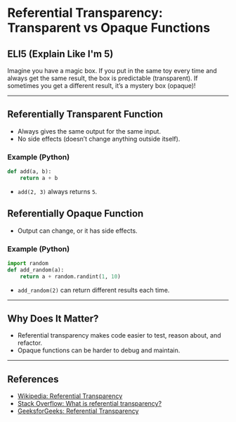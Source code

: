 # Referential Transparency: Transparent vs Opaque Functions

## ELI5 (Explain Like I'm 5)
Imagine you have a magic box. If you put in the same toy every time and always get the same result, the box is predictable (transparent). If sometimes you get a different result, it’s a mystery box (opaque)!

---

## Referentially Transparent Function
- Always gives the same output for the same input.
- No side effects (doesn’t change anything outside itself).

### Example (Python)
```python
def add(a, b):
    return a + b
```
- `add(2, 3)` always returns `5`.

## Referentially Opaque Function
- Output can change, or it has side effects.

### Example (Python)
```python
import random
def add_random(a):
    return a + random.randint(1, 10)
```
- `add_random(2)` can return different results each time.

---

## Why Does It Matter?
- Referential transparency makes code easier to test, reason about, and refactor.
- Opaque functions can be harder to debug and maintain.

---

## References
- [Wikipedia: Referential Transparency](https://en.wikipedia.org/wiki/Referential_transparency)
- [Stack Overflow: What is referential transparency?](https://stackoverflow.com/questions/210835/what-is-referential-transparency)
- [GeeksforGeeks: Referential Transparency](https://www.geeksforgeeks.org/referential-transparency/) 